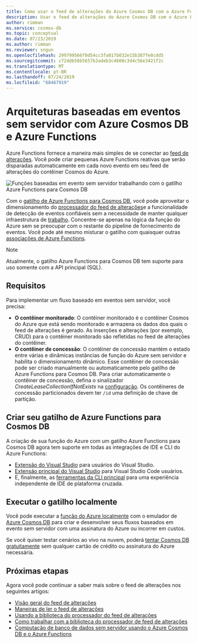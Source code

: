 ```yaml
---
title: Como usar o feed de alterações do Azure Cosmos DB com o Azure Functions
description: Usar o feed de alterações do Azure Cosmos DB com o Azure Functions
author: rimman
ms.service: cosmos-db
ms.topic: conceptual
ms.date: 07/23/2019
ms.author: rimman
ms.reviewer: sngun
ms.openlocfilehash: 299799566f0d54cc3fa017b032e15b387fe8cdd5
ms.sourcegitcommit: c72ddb56b5657b2adeb3c4608c3d4c56e3421f2c
ms.translationtype: MT
ms.contentlocale: pt-BR
ms.lasthandoff: 07/24/2019
ms.locfileid: "68467919"
---
```

# <a name="serverless-event-based-architectures-with-azure-cosmos-db-and-azure-functions"></a>Arquiteturas baseadas em eventos sem servidor com Azure Cosmos DB e Azure Functions

Azure Functions fornece a maneira mais simples de se conectar ao [feed de alterações](change-feed.md). Você pode criar pequenas Azure Functions reativas que serão disparadas automaticamente em cada novo evento em seu feed de alterações do contêiner Cosmos do Azure.

![Funções baseadas em evento sem servidor trabalhando com o gatilho Azure Functions para Cosmos DB](./media/change-feed-functions/functions.png)

Com o [gatilho de Azure Functions para Cosmos DB](../azure-functions/functions-bindings-cosmosdb-v2.md#trigger), você pode aproveitar o dimensionamento do [processador do feed de alterações](./change-feed-processor.md)e a funcionalidade de detecção de eventos confiáveis sem a necessidade de manter qualquer infraestrutura de [trabalho](./change-feed-processor.md). Concentre-se apenas na lógica da função do Azure sem se preocupar com o restante do pipeline de fornecimento de eventos. Você pode até mesmo misturar o gatilho com quaisquer outras [associações de Azure Functions](../azure-functions/functions-triggers-bindings.md#supported-bindings).

> [!NOTE]
> Atualmente, o gatilho Azure Functions para Cosmos DB tem suporte para uso somente com a API principal (SQL).

## <a name="requirements"></a>Requisitos

Para implementar um fluxo baseado em eventos sem servidor, você precisa:

* **O contêiner monitorado**: O contêiner monitorado é o contêiner Cosmos do Azure que está sendo monitorado e armazena os dados dos quais o feed de alterações é gerado. As inserções e alterações (por exemplo, CRUD) para o contêiner monitorado são refletidas no feed de alterações do contêiner.
* **O contêiner de concessão**: O contêiner de concessão mantém o estado entre várias e dinâmicas instâncias de função do Azure sem servidor e habilita o dimensionamento dinâmico. Esse contêiner de concessão pode ser criado manualmente ou automaticamente pelo gatilho de Azure Functions para Cosmos DB. Para criar automaticamente o contêiner de concessão, defina o sinalizador *CreateLeaseCollectionIfNotExists* na [configuração](../azure-functions/functions-bindings-cosmosdb-v2.md#trigger---configuration). Os contêineres de concessão particionados devem ter `/id` uma definição de chave de partição.

## <a name="create-your-azure-functions-trigger-for-cosmos-db"></a>Criar seu gatilho de Azure Functions para Cosmos DB

A criação de sua função do Azure com um gatilho Azure Functions para Cosmos DB agora tem suporte em todas as integrações de IDE e CLI do Azure Functions:

* [Extensão do Visual Studio](../azure-functions/functions-develop-vs.md) para usuários do Visual Studio.
* [Extensão principal do Visual Studio](https://code.visualstudio.com/tutorials/functions-extension/create-function) para Visual Studio Code usuários.
* E, finalmente, as [ferramentas da CLI principal](../azure-functions/functions-run-local.md#create-func) para uma experiência independente de IDE de plataforma cruzada.

## <a name="run-your-trigger-locally"></a>Executar o gatilho localmente

Você pode executar a [função do Azure localmente](../azure-functions/functions-develop-local.md) com o emulador de [Azure Cosmos DB](./local-emulator.md) para criar e desenvolver seus fluxos baseados em evento sem servidor com uma assinatura do Azure ou incorrer em custos.

Se você quiser testar cenários ao vivo na nuvem, poderá [tentar Cosmos DB gratuitamente](https://azure.microsoft.com/try/cosmosdb/) sem qualquer cartão de crédito ou assinatura do Azure necessária.

## <a name="next-steps"></a>Próximas etapas

Agora você pode continuar a saber mais sobre o feed de alterações nos seguintes artigos:

* [Visão geral do feed de alterações](change-feed.md)
* [Maneiras de ler o feed de alterações](read-change-feed.md)
* [Usando a biblioteca do processador do feed de alterações](change-feed-processor.md)
* [Como trabalhar com a biblioteca do processador de feed de alterações](change-feed-processor.md)
* [Computação de banco de dados sem servidor usando o Azure Cosmos DB e o Azure Functions](serverless-computing-database.md)
